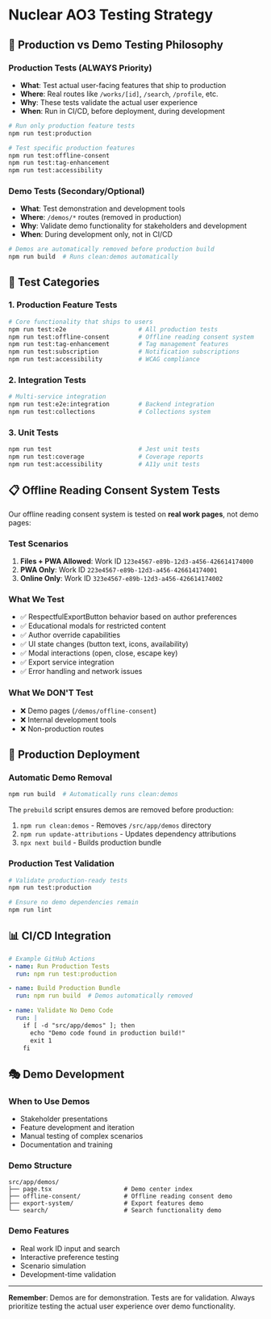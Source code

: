 # Nuclear AO3 Testing Strategy

## 🎯 **Production vs Demo Testing Philosophy**

### **Production Tests (ALWAYS Priority)**
- **What**: Test actual user-facing features that ship to production
- **Where**: Real routes like `/works/[id]`, `/search`, `/profile`, etc.
- **Why**: These tests validate the actual user experience
- **When**: Run in CI/CD, before deployment, during development

```bash
# Run only production feature tests
npm run test:production

# Test specific production features
npm run test:offline-consent
npm run test:tag-enhancement  
npm run test:accessibility
```

### **Demo Tests (Secondary/Optional)**
- **What**: Test demonstration and development tools
- **Where**: `/demos/*` routes (removed in production)
- **Why**: Validate demo functionality for stakeholders and development
- **When**: During development only, not in CI/CD

```bash
# Demos are automatically removed before production build
npm run build  # Runs clean:demos automatically
```

## 🧪 **Test Categories**

### **1. Production Feature Tests**
```bash
# Core functionality that ships to users
npm run test:e2e                    # All production tests
npm run test:offline-consent        # Offline reading consent system
npm run test:tag-enhancement        # Tag management features  
npm run test:subscription           # Notification subscriptions
npm run test:accessibility          # WCAG compliance
```

### **2. Integration Tests**
```bash
# Multi-service integration
npm run test:e2e:integration        # Backend integration
npm run test:collections            # Collections system
```

### **3. Unit Tests**
```bash
npm run test                        # Jest unit tests
npm run test:coverage               # Coverage reports
npm run test:accessibility          # A11y unit tests
```

## 📋 **Offline Reading Consent System Tests**

Our offline reading consent system is tested on **real work pages**, not demo pages:

### **Test Scenarios**
1. **Files + PWA Allowed**: Work ID `123e4567-e89b-12d3-a456-426614174000`
2. **PWA Only**: Work ID `223e4567-e89b-12d3-a456-426614174001`  
3. **Online Only**: Work ID `323e4567-e89b-12d3-a456-426614174002`

### **What We Test**
- ✅ RespectfulExportButton behavior based on author preferences
- ✅ Educational modals for restricted content
- ✅ Author override capabilities
- ✅ UI state changes (button text, icons, availability)
- ✅ Modal interactions (open, close, escape key)
- ✅ Export service integration
- ✅ Error handling and network issues

### **What We DON'T Test**
- ❌ Demo pages (`/demos/offline-consent`)
- ❌ Internal development tools
- ❌ Non-production routes

## 🚀 **Production Deployment**

### **Automatic Demo Removal**
```bash
npm run build  # Automatically runs clean:demos
```

The `prebuild` script ensures demos are removed before production:
1. `npm run clean:demos` - Removes `/src/app/demos` directory
2. `npm run update-attributions` - Updates dependency attributions
3. `npx next build` - Builds production bundle

### **Production Test Validation**
```bash
# Validate production-ready tests
npm run test:production

# Ensure no demo dependencies remain
npm run lint
```

## 📊 **CI/CD Integration**

```yaml
# Example GitHub Actions
- name: Run Production Tests
  run: npm run test:production

- name: Build Production Bundle  
  run: npm run build  # Demos automatically removed

- name: Validate No Demo Code
  run: |
    if [ -d "src/app/demos" ]; then
      echo "Demo code found in production build!"
      exit 1
    fi
```

## 🎭 **Demo Development**

### **When to Use Demos**
- Stakeholder presentations
- Feature development and iteration
- Manual testing of complex scenarios
- Documentation and training

### **Demo Structure**
```
src/app/demos/
├── page.tsx                    # Demo center index
├── offline-consent/            # Offline reading consent demo
├── export-system/              # Export features demo  
└── search/                     # Search functionality demo
```

### **Demo Features**
- Real work ID input and search
- Interactive preference testing
- Scenario simulation
- Development-time validation

---

**Remember**: Demos are for demonstration. Tests are for validation. Always prioritize testing the actual user experience over demo functionality.